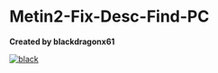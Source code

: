 # Metin2-Fix-Desc-Find-PC
**Created by blackdragonx61**

[![black](https://img.youtube.com/vi/2GL53V_fE38/maxresdefault.jpg)](https://www.youtube.com/watch?v=2GL53V_fE38)
